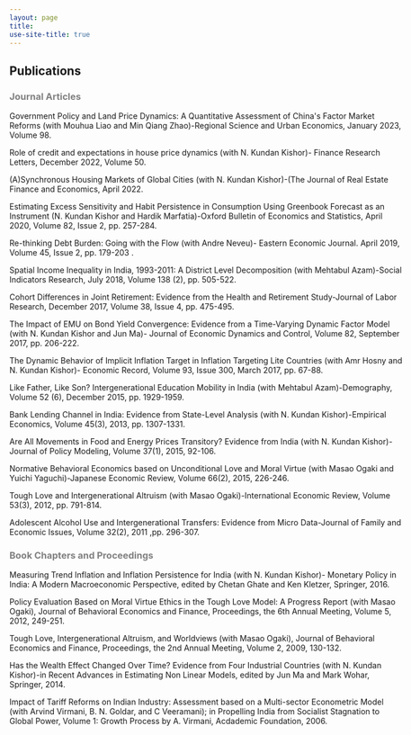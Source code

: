 ```yaml
---
layout: page
title:
use-site-title: true
---
```


<style>

.content {width: 940px }


/* Smartphones (portrait and landscape) ----------- */
@media only screen 
and (min-device-width : 320px) 
and (max-device-width : 480px) {
/* Styles */

.content {width :300px;  !important;}

}


/* ipad (portrait and landscape) ----------- */
@media only screen 
and (min-device-width : 768px) 
and (max-device-width : 1024px) {
/* Styles */

.content {width :700px;  !important;}

}

/* Create two unequal columns that floats next to each other */
.column {
  float: left;
  padding: 20px;
}




.left {
  width: 32%;
}

.right {
  width: 68%;
}

/* Clear floats after the columns */
.row:after {
  content: "";
  display: table;
  clear: both;
}


/* Responsive layout - makes the two columns stack on top of each other instead of next to each other */
@media screen and (max-width: 600px) {
  .column {
    width: 100%;
  }
}

.circular--square { border-radius: 50%; }


  container */
.responsive-two-column-grid {
    display:block;
}

/* columns */
.responsive-two-column-grid > * {
    padding:1rem;
}

/* tablet breakpoint */
@media (min-width:768px) {
    .responsive-two-column-grid {
        display: grid;
        grid-template-columns: 1fr 1fr;
    }
}



.first-column {
    width: 44%;
    padding:5px;
    float: left;
}

.second-column {
    width: 56%;
    padding: 5px;
    float: right;
}

@media only screen and (max-width: 800px) {

   .first-column {
        width: 100%;
        padding-bottom: 10px;
        float: none;
    }

    .second-column {
        width: 100%;
        padding-bottom: 10px;
        float: none;
    }
    
}

.show-text {
  position: relative;
  display: inline-block;
  border-bottom: 1px dotted black;
  width: 940px;
}

.show-text .hidden-text {
  visibility: hidden;
  width: 800px;
  background-color: #fff;
  color: black;
  font-size: 11pt;
  text-align: left;
  box-sizing: border-box;
  border: solid;
  border-radius: 6px;
  padding: 10px;
  
  /* Position the tooltip */
  position: absolute;
  z-index: 1;
  top: 70%;
  left:10%;
  margin-left: -60px;
}

.show-text:hover .hidden-text {
  visibility: visible;
}
}

</style>


 <h2>Publications</h2>


<div class="content">

 <h3 style="color: grey;"> Journal Articles </h3>
 
 <p> Government Policy and Land Price Dynamics: A Quantitative Assessment of China's Factor Market Reforms (with Mouhua Liao and Min Qiang Zhao)-Regional Science and Urban Economics, January 2023, Volume 98.</p>
 
  <p> Role of credit and expectations in house price dynamics (with N. Kundan Kishor)- Finance Research Letters, December 2022, Volume 50. </p>


  <p> (A)Synchronous Housing Markets of Global Cities (with N. Kundan Kishor)-(The Journal of Real Estate Finance and Economics, April 2022. </p>

  <p> Estimating Excess Sensitivity and Habit Persistence in Consumption Using Greenbook Forecast as an Instrument (N. Kundan Kishor and Hardik Marfatia)-Oxford Bulletin of Economics and Statistics, April 2020, Volume 82, Issue 2, pp. 257-284.</p>

<p> Re-thinking Debt Burden: Going with the Flow (with Andre Neveu)- Eastern Economic Journal. April 2019, Volume 45, Issue 2, pp. 179-203 .</p>

<p> Spatial Income Inequality in India, 1993-2011: A District Level Decomposition (with Mehtabul Azam)-Social Indicators Research, July 2018, Volume 138 (2), pp. 505-522.	</p>
	  
<p> Cohort Differences in Joint Retirement: Evidence from the Health and Retirement Study-Journal of Labor Research, December 2017, Volume 38, Issue 4, pp. 475-495. </p>


<p> The Impact of EMU on Bond Yield Convergence: Evidence from a Time-Varying Dynamic Factor Model (with N. Kundan Kishor and Jun Ma)- Journal of Economic Dynamics and Control, Volume 82, September 2017, pp. 206-222.</p>

<p> The Dynamic Behavior of Implicit Inflation Target in Inflation Targeting Lite Countries (with Amr Hosny and N. Kundan Kishor)- Economic Record, Volume 93, Issue 300, March 2017, pp. 67-88. </p>


  <p> Like Father, Like Son? Intergenerational Education Mobility in India (with Mehtabul Azam)-Demography, Volume 52 (6), December 2015, pp. 1929-1959. </p>

  <p> Bank Lending Channel in India: Evidence from State-Level Analysis (with N. Kundan Kishor)-Empirical Economics, Volume 45(3), 2013, pp. 1307-1331.</p>

   <p>   Are All Movements in Food and Energy Prices Transitory? Evidence from India (with N. Kundan Kishor)-Journal of Policy Modeling, Volume 37(1), 2015, 92-106.  </p>

 <p>  Normative Behavioral Economics based on Unconditional Love and Moral Virtue (with Masao Ogaki and Yuichi Yaguchi)-Japanese Economic Review, Volume 66(2), 2015, 226-246.	   </p>

 

  <p> Tough Love and Intergenerational Altruism (with Masao Ogaki)-International Economic Review, Volume 53(3),  2012, pp. 791-814. </p>

  <p> Adolescent Alcohol Use and Intergenerational Transfers: Evidence from Micro Data-Journal of Family and Economic Issues, Volume 32(2), 2011 ,pp.  296-307.</p>
  
  
<h3 style="color: grey;"> Book Chapters and Proceedings </h3>

<p> Measuring Trend Inflation and Inflation Persistence for India (with N. Kundan Kishor)- Monetary Policy in India: A Modern Macroeconomic Perspective, edited by Chetan Ghate and Ken Kletzer, Springer, 2016.</p>

<p> Policy Evaluation Based on Moral Virtue Ethics in the Tough Love Model: A Progress Report (with Masao Ogaki), Journal of Behavioral Economics and Finance, Proceedings, the 6th Annual Meeting, Volume 5, 2012, 249-251.  </p>

<p> Tough Love, Intergenerational Altruism, and Worldviews (with Masao Ogaki), Journal of Behavioral Economics and Finance, Proceedings, the 2nd Annual Meeting, Volume 2, 2009, 130-132. </p>

<p>  Has the Wealth Effect Changed Over Time? Evidence from Four Industrial Countries (with N. Kundan Kishor)-in Recent Advances in Estimating Non Linear Models, edited by Jun Ma and Mark Wohar, Springer, 2014.	   </p>


<p> Impact of Tariff Reforms on Indian Industry: Assessment based on a Multi-sector Econometric Model (with Arvind Virmani, B. N. Goldar, and C Veeramani); in Propelling India from Socialist Stagnation to Global Power, Volume 1: Growth Process by A. Virmani, Acdademic Foundation, 2006. </p>



</div>